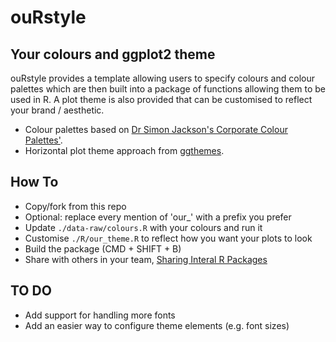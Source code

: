 # ouRstyle

## Your colours and ggplot2 theme

ouRstyle provides a template allowing users to specify colours and colour palettes which are then built into a package of functions allowing them to be used in R. A plot theme is also provided that can be customised to reflect your brand / aesthetic.

* Colour palettes based on [Dr Simon Jackson's Corporate Colour Palettes'](https://drsimonj.svbtle.com/creating-corporate-colour-palettes-for-ggplot2).
* Horizontal plot theme approach from [ggthemes](https://github.com/jrnold/ggthemes/blob/master/R/economist.R).

## How To

* Copy/fork from this repo
* Optional: replace every mention of 'our_' with a prefix you prefer
* Update `./data-raw/colours.R` with your colours and run it
* Customise `./R/our_theme.R` to reflect how you want your plots to look
* Build the package (CMD + SHIFT + B)
* Share with others in your team, [Sharing Interal R Packages](https://support.rstudio.com/hc/en-us/articles/115000239587-Sharing-Internal-R-Packages)

## TO DO
* Add support for handling more fonts
* Add an easier way to configure theme elements (e.g. font sizes)
